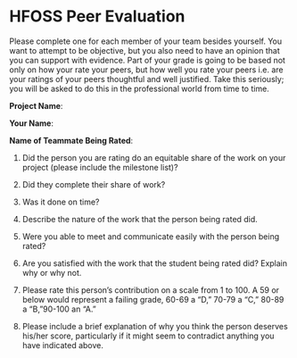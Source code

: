 # HFOSS Peer Evaluation

Please complete one for each member of your team besides yourself. You want to
attempt to be objective, but you also need to have an opinion that you can
support with evidence. Part of your grade is going to be based not only on how
your rate your peers, but how well you rate your peers i.e. are your ratings of
your peers thoughtful and well justified. Take this seriously; you will be
asked to do this in the professional world from time to time.

**Project Name**:

**Your Name**:

**Name of Teammate Being Rated**:

1. Did the person you are rating do an equitable share of the work on your
project (please include the milestone list)?

2. Did they complete their share of work?

3. Was it done on time?

4. Describe the nature of the work that the person being rated did.

5. Were you able to meet and communicate easily with the person being rated?

6. Are you satisfied with the work that the student being rated did?  Explain
why or why not.

7. Please rate this person’s contribution on a scale from 1 to 100.  A 59 or below
would represent a failing grade,  60-69 a “D,” 70-79 a “C,” 80-89 a “B,”90-100
an “A.”

8. Please include a brief explanation of why you think the person deserves his/her
score, particularly if it might seem to contradict anything you have indicated
above. 
